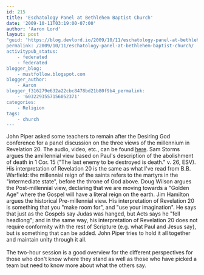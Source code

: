 ```yaml
---
id: 215
title: 'Eschatology Panel at Bethlehem Baptist Church'
date: '2009-10-11T03:19:00-07:00'
author: 'Aaron Lord'
layout: post
"guid: 'https://blog.devlord.io/2009/10/11/eschatology-panel-at-bethlehem-baptist-church/'
permalink: /2009/10/11/eschatology-panel-at-bethlehem-baptist-church/
activitypub_status:
    - federated
    - federated
blogger_blog:
    - mustfollow.blogspot.com
blogger_author:
    - Aaron
blogger_f316279e632a22cbc8478bd21b80f9b4_permalink:
    - '6032293557156052371'
categories:
    - Religion
tags:
    - church
---
```


John Piper asked some teachers to remain after the Desiring God conference for a panel discussion on the three views of the millennium in Revelation 20.  The audio, video, etc., can be found <a href="http://www.desiringgod.org/Blog/2038_audio_and_video_for_eschatology_conversation/">here</a>.  Sam Storms argues the amillennial view based on Paul's description of the abolishment of death in 1 Cor. 15 ("The last enemy to be destroyed is death." v. 26, ESV). His interpretation of Revelation 20 is the same as what I've read from B.B. Warfield: the millennial reign of the saints refers to the martyrs in the "intermediate state", before the throne of God above.  Doug Wilson argues the Post-millennial view, declaring that we are moving towards a "Golden Age" where the Gospel will have a literal reign on the earth. Jim Hamilton argues the historical Pre-millennial view. His interpretation of Revelation 20 is something that you "make room for", and "use your imagination".  He says that just as the Gospels say Judas was hanged, but Acts says he "fell headlong"; and in the same way, his interpretation of Revelation 20 does not require conformity with the rest of Scripture (e.g. what Paul and Jesus say), but is something that can be added.  John Piper tries to hold it all together and maintain unity through it all.<br /><br />The two-hour session is a good overview for the different perspectives for those who don't know where they stand as well as those who have picked a team but need to know more about what the others say.<div class="blogger-post-footer"><img width='1' height='1' src='https://blogger.googleusercontent.com/tracker/2602771351651662379-6032293557156052371?l=mustfollow.blogspot.com' alt='' /></div>
